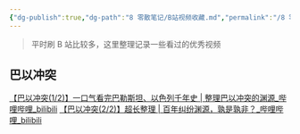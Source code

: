 ```yaml
---
{"dg-publish":true,"dg-path":"8 零散笔记/B站视频收藏.md","permalink":"/8 零散笔记/B站视频收藏/","created":"2024-12-10","updated":"2024-12-10"}
---
```



> 平时刷 B 站比较多，这里整理记录一些看过的优秀视频

## 巴以冲突

[【巴以冲突(1/2)】一口气看完巴勒斯坦、以色列千年史 \| 整理巴以冲突的渊源\_哔哩哔哩\_bilibili](https://www.bilibili.com/video/BV1gv411W7Tt/)
[【巴以冲突(2/2)】超长整理 \| 百年纠纷渊源，孰是孰非？\_哔哩哔哩\_bilibili](https://www.bilibili.com/video/BV1LP4y1Y7Ch/)